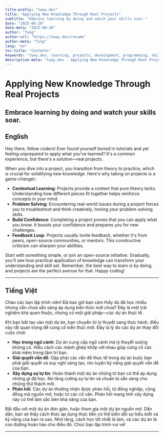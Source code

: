 ```yaml
---
title-prefix: "tway.dev"
title: "Applying New Knowledge Through Real Projects"
subtitle: "Embrace learning by doing and watch your skills soar."
date: "2025-08-20"
date-meta: "2025-08-20"
author: "Tung"
author-url: "https://tway.dev/resume"
author-meta: "Tung"
lang: "en"
toc-title: "Contents"
keywords: "tway.dev, learning, projects, development, programming, skills"
description-meta: "tway.dev - Applying New Knowledge Through Real Projects - Embrace learning by doing and watch your skills soar."
---
```


# Applying New Knowledge Through Real Projects
## Embrace learning by doing and watch your skills soar.

## English
Hey there, fellow coders! Ever found yourself buried in tutorials and yet feeling unprepared to apply what you've learned? It's a common experience, but there's a solution—real projects.

When you dive into a project, you transition from theory to practice, which is crucial for solidifying new knowledge. Here's why taking on projects is a game-changer:

- **Contextual Learning**: Projects provide a context that pure theory lacks. Understanding how different pieces fit together helps reinforce concepts in your mind.
- **Problem Solving**: Encountering real-world issues during a project forces you to troubleshoot and think creatively, honing your problem-solving skills.
- **Build Confidence**: Completing a project proves that you can apply what you know. It boosts your confidence and prepares you for new challenges.
- **Feedback Loop**: Projects usually invite feedback, whether it's from peers, open-source communities, or mentors. This constructive criticism can sharpen your abilities.

Start with something simple, or join an open-source initiative. Gradually, you'll see how practical application of knowledge can transform your understanding and skill set. Remember, the best way to learn is by doing, and projects are the perfect avenue for that. Happy coding!

---

## Tiếng Việt
Chào các bạn lập trình viên! Đã bao giờ bạn cảm thấy dù đã học nhiều nhưng vẫn chưa sẵn sàng áp dụng kiến thức mới chưa? Đây là một trải nghiệm khá quen thuộc, nhưng có một giải pháp—các dự án thực tế.

Khi bạn bắt tay vào một dự án, bạn chuyển từ lý thuyết sang thực hành, điều này rất quan trọng để củng cố kiến thức mới. Đây là lý do các dự án thay đổi cuộc chơi:

- **Học trong ngữ cảnh**: Dự án cung cấp ngữ cảnh mà lý thuyết suông không có. Hiểu cách các mảnh ghép khớp với nhau giúp củng cố các khái niệm trong tâm trí bạn.
- **Giải quyết vấn đề**: Gặp phải các vấn đề thực tế trong dự án buộc bạn phải giải quyết và suy nghĩ sáng tạo, rèn luyện kỹ năng giải quyết vấn đề của bạn.
- **Xây dựng sự tự tin**: Hoàn thành một dự án chứng tỏ bạn có thể áp dụng những gì đã học. Nó tăng cường sự tự tin và chuẩn bị sẵn sàng cho những thử thách mới.
- **Phản hồi**: Các dự án thường nhận được phản hồi, từ đồng nghiệp, cộng đồng mã nguồn mở, hoặc từ các cố vấn. Phản hồi mang tính xây dựng này có thể làm sắc bén khả năng của bạn.

Bắt đầu với một dự án đơn giản, hoặc tham gia một dự án nguồn mở. Dần dần, bạn sẽ thấy cách thức áp dụng thực tiễn có thể biến đổi sự hiểu biết và kỹ năng của bạn ra sao. Nhớ rằng, cách học tốt nhất là làm, và các dự án là con đường hoàn hảo cho điều đó. Chúc bạn lập trình vui vẻ!

---